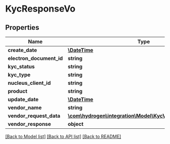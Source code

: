 # KycResponseVo

## Properties
Name | Type | Description | Notes
------------ | ------------- | ------------- | -------------
**create_date** | [**\DateTime**](\DateTime.md) |  | [optional] 
**electron_document_id** | **string** |  | [optional] 
**kyc_status** | **string** |  | [optional] 
**kyc_type** | **string** |  | [optional] 
**nucleus_client_id** | **string** |  | [optional] 
**product** | **string** |  | [optional] 
**update_date** | [**\DateTime**](\DateTime.md) |  | [optional] 
**vendor_name** | **string** |  | [optional] 
**vendor_request_data** | [**\com\hydrogen\integration\Model\KycVendorRequestDataVO**](KycVendorRequestDataVO.md) |  | [optional] 
**vendor_response** | **object** |  | [optional] 

[[Back to Model list]](../README.md#documentation-for-models) [[Back to API list]](../README.md#documentation-for-api-endpoints) [[Back to README]](../README.md)


